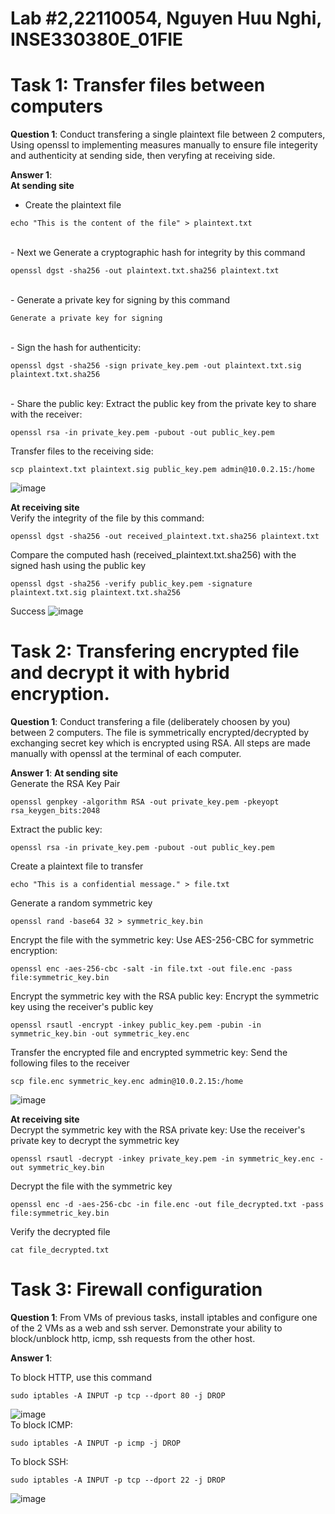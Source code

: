 # Lab #2,22110054, Nguyen Huu Nghi, INSE330380E_01FIE
# Task 1: Transfer files between computers  
**Question 1**: 
Conduct transfering a single plaintext file between 2 computers, 
Using openssl to implementing measures manually to ensure file integerity and authenticity at sending side, 
then veryfing at receiving side. 

**Answer 1**: <br>
**At sending site** <br>
- Create the plaintext file
```
echo "This is the content of the file" > plaintext.txt
```
<br>
- Next we Generate a cryptographic hash for integrity by this command

```
openssl dgst -sha256 -out plaintext.txt.sha256 plaintext.txt

```
<br>
- Generate a private key for signing by this command

```
Generate a private key for signing
```
<br>
- Sign the hash for authenticity:

```
openssl dgst -sha256 -sign private_key.pem -out plaintext.txt.sig plaintext.txt.sha256
```
<br>
- Share the public key: Extract the public key from the private key to share with the receiver:

```
openssl rsa -in private_key.pem -pubout -out public_key.pem

```

Transfer files to the receiving side:
```
scp plaintext.txt plaintext.sig public_key.pem admin@10.0.2.15:/home
```
![image](https://github.com/user-attachments/assets/ab1fd74d-e080-4216-b973-89af3109678e)

**At receiving site** <br>
Verify the integrity of the file by this command:
```
openssl dgst -sha256 -out received_plaintext.txt.sha256 plaintext.txt

```
Compare the computed hash (received_plaintext.txt.sha256) with the signed hash using the public key

```
openssl dgst -sha256 -verify public_key.pem -signature plaintext.txt.sig plaintext.txt.sha256

```
Success
![image](https://github.com/user-attachments/assets/4ba321c7-4dc7-4b29-b82b-ddfce9d130ee)



# Task 2: Transfering encrypted file and decrypt it with hybrid encryption. 
**Question 1**:
Conduct transfering a file (deliberately choosen by you) between 2 computers. 
The file is symmetrically encrypted/decrypted by exchanging secret key which is encrypted using RSA. 
All steps are made manually with openssl at the terminal of each computer.

**Answer 1**:
**At sending site** <br>
Generate the RSA Key Pair
```
openssl genpkey -algorithm RSA -out private_key.pem -pkeyopt rsa_keygen_bits:2048
```
Extract the public key:
```
openssl rsa -in private_key.pem -pubout -out public_key.pem
```
Create a plaintext file to transfer
```
echo "This is a confidential message." > file.txt
```
Generate a random symmetric key
```
openssl rand -base64 32 > symmetric_key.bin
```
Encrypt the file with the symmetric key: Use AES-256-CBC for symmetric encryption:
```
openssl enc -aes-256-cbc -salt -in file.txt -out file.enc -pass file:symmetric_key.bin
```
Encrypt the symmetric key with the RSA public key: Encrypt the symmetric key using the receiver's public key
```
openssl rsautl -encrypt -inkey public_key.pem -pubin -in symmetric_key.bin -out symmetric_key.enc
```
Transfer the encrypted file and encrypted symmetric key: Send the following files to the receiver
```
scp file.enc symmetric_key.enc admin@10.0.2.15:/home
```
![image](https://github.com/user-attachments/assets/76054d7d-8dce-45a6-a05a-9bc3f8183273)

**At receiving site** <br>
Decrypt the symmetric key with the RSA private key: Use the receiver's private key to decrypt the symmetric key
```
openssl rsautl -decrypt -inkey private_key.pem -in symmetric_key.enc -out symmetric_key.bin

```
Decrypt the file with the symmetric key
```
openssl enc -d -aes-256-cbc -in file.enc -out file_decrypted.txt -pass file:symmetric_key.bin

```
Verify the decrypted file
```
cat file_decrypted.txt

```


# Task 3: Firewall configuration
**Question 1**:
From VMs of previous tasks, install iptables and configure one of the 2 VMs as a web and ssh server. Demonstrate your ability to block/unblock http, icmp, ssh requests from the other host.

**Answer 1**:

To block HTTP, use this command
```
sudo iptables -A INPUT -p tcp --dport 80 -j DROP
```
![image](https://github.com/user-attachments/assets/6cf086dc-2b3e-4a5c-b3a2-65e4b81641cd)
<br>
To block ICMP:
```
sudo iptables -A INPUT -p icmp -j DROP
```
To block SSH:
```
sudo iptables -A INPUT -p tcp --dport 22 -j DROP

```
![image](https://github.com/user-attachments/assets/0159adb0-6791-4a1a-8104-9525868e13db)

